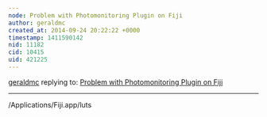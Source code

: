 ```yaml
---
node: Problem with Photomonitoring Plugin on Fiji
author: geraldmc
created_at: 2014-09-24 20:22:22 +0000
timestamp: 1411590142
nid: 11182
cid: 10415
uid: 421225
---
```




[geraldmc](../profile/geraldmc) replying to: [Problem with Photomonitoring Plugin on Fiji](../notes/silvanhi/09-24-2014/problem-with-photomonitoring-plugin-on-fiji)

----
/Applications/Fiji.app/luts